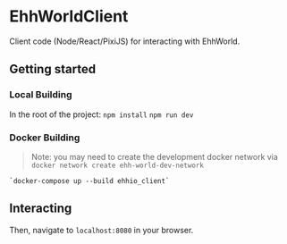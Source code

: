 # EhhWorldClient

Client code (Node/React/PixiJS) for interacting with EhhWorld.

## Getting started

### Local Building

In the root of the project:
    `npm install`
    `npm run dev`

### Docker Building

> Note: you may need to create the development docker network via `docker network create ehh-world-dev-network`

    `docker-compose up --build ehhio_client`

## Interacting

Then, navigate to `localhost:8080` in your browser.

